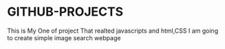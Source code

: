 # GITHUB-PROJECTS
This is My One of project That realted javascripts and html,CSS
I am going to create simple image search webpage
